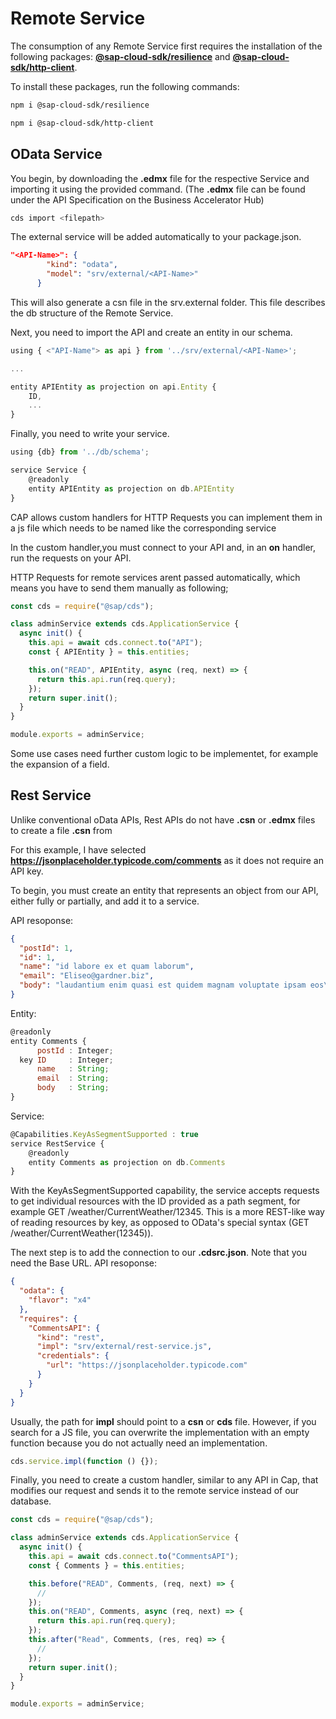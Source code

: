 # Remote Service

The consumption of any Remote Service first requires the installation of the following packages: [**@sap-cloud-sdk/resilience**](https://www.npmjs.com/package/@sap-cloud-sdk/resilience) and [**@sap-cloud-sdk/http-client**](https://www.npmjs.com/package/@sap-cloud-sdk/http-client).

To install these packages, run the following commands:

```sh
npm i @sap-cloud-sdk/resilience
```

```sh
npm i @sap-cloud-sdk/http-client
```

## OData Service

You begin, by downloading the **.edmx** file for the respective Service and importing it using the provided command. (The **.edmx** file can be found under the API Specification on the Business Accelerator Hub)

```sh
cds import <filepath>
```

The external service will be added automatically to your package.json.

```JSON
"<API-Name>": {
        "kind": "odata",
        "model": "srv/external/<API-Name>"
      }
```

This will also generate a csn file in the srv.external folder. This file describes the db structure of the Remote Service.

Next, you need to import the API and create an entity in our schema.

```javascript
using { <"API-Name"> as api } from '../srv/external/<API-Name>';

...

entity APIEntity as projection on api.Entity {
    ID,
    ...
}
```

Finally, you need to write your service.


```javascript
using {db} from '../db/schema';

service Service {
    @readonly
    entity APIEntity as projection on db.APIEntity
}
```
CAP allows custom handlers for HTTP Requests you can implement them in a js file which needs to be named like the corresponding service

In the custom handler,you must connect to your API and, in an **on** handler, run the requests on your API.

HTTP Requests for remote services arent passed automatically, which means you have to send them manually as following; 

```javascript
const cds = require("@sap/cds");

class adminService extends cds.ApplicationService {
  async init() {
    this.api = await cds.connect.to("API");
    const { APIEntity } = this.entities;

    this.on("READ", APIEntity, async (req, next) => {
      return this.api.run(req.query);
    });
    return super.init();
  }
}

module.exports = adminService;
```
Some use cases need further custom logic to be implementet, for example the expansion of a field. 

## Rest Service

Unlike conventional oData APIs, Rest APIs do not have **.csn** or **.edmx** files to create a file **.csn** from

For this example, I have selected **https://jsonplaceholder.typicode.com/comments** as it does not require an API key.

To begin, you must create an entity that represents an object from our API, either fully or partially, and add it to a service.

API resoponse:

```json
{
  "postId": 1,
  "id": 1,
  "name": "id labore ex et quam laborum",
  "email": "Eliseo@gardner.biz",
  "body": "laudantium enim quasi est quidem magnam voluptate ipsam eos\ntempora quo necessitatibus\ndolor quam autem quasi\nreiciendis et nam sapiente accusantium"
}
```

Entity:

```javascript
@readonly
entity Comments {
      postId : Integer;
  key ID     : Integer;
      name   : String;
      email  : String;
      body   : String;
}
```

Service:

```javascript
@Capabilities.KeyAsSegmentSupported : true
service RestService {
    @readonly
    entity Comments as projection on db.Comments
}
```

With the KeyAsSegmentSupported capability, the service accepts requests to get individual resources with the ID provided as a path segment, for example GET /weather/CurrentWeather/12345. This is a more REST-like way of reading resources by key, as opposed to OData's special syntax (GET /weather/CurrentWeather(12345)).

The next step is to add the connection to our **.cdsrc.json**. Note that you need the Base URL.
API resoponse:

```JSON
{
  "odata": {
    "flavor": "x4"
  },
  "requires": {
    "CommentsAPI": {
      "kind": "rest",
      "impl": "srv/external/rest-service.js",
      "credentials": {
        "url": "https://jsonplaceholder.typicode.com"
      }
    }
  }
}
```

Usually, the path for **impl** should point to a **csn** or **cds** file. However, if you search for a JS file, you can overwrite the implementation with an empty function because you do not actually need an implementation.

```javascript
cds.service.impl(function () {});
```

Finally, you need to create a custom handler, similar to any API in Cap, that modifies our request and sends it to the remote service instead of our database.

```javascript
const cds = require("@sap/cds");

class adminService extends cds.ApplicationService {
  async init() {
    this.api = await cds.connect.to("CommentsAPI");
    const { Comments } = this.entities;

    this.before("READ", Comments, (req, next) => {
      //
    });
    this.on("READ", Comments, async (req, next) => {
      return this.api.run(req.query);
    });
    this.after("Read", Comments, (res, req) => {
      //
    });
    return super.init();
  }
}

module.exports = adminService;
```
